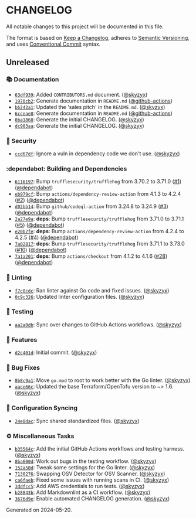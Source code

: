 # CHANGELOG

All notable changes to this project will be documented in this file.

The format is based on [Keep a Changelog](https://keepachangelog.com), adheres to [Semantic Versioning](https://semver.org), and uses [Conventional Commit](https://www.conventionalcommits.org) syntax.

## Unreleased

### :books: Documentation

* [`63df939`](https://github.com/northwood-labs/terraform-provider-corefunc/commit/63df93904c750bae7611fd336b42578123a431c5): Added `CONTRIBUTORS.md` document. ([@skyzyx](https://github.com/skyzyx))
* [`1970cb2`](https://github.com/northwood-labs/terraform-provider-corefunc/commit/1970cb2a5e703d33cad2fdfc0d14512378f360c4): Generate documentation in `README.md` ([@github-actions](https://github.com/github-actions))
* [`bb242a1`](https://github.com/northwood-labs/terraform-provider-corefunc/commit/bb242a185180f1c89953066dfde639334b300353): Updated the 'sales pitch' in the `README.md`. ([@skyzyx](https://github.com/skyzyx))
* [`6cceae8`](https://github.com/northwood-labs/terraform-provider-corefunc/commit/6cceae836a24668945bd38ad7f58c7851d8ae0ad): Generate documentation in `README.md` ([@github-actions](https://github.com/github-actions))
* [`0ba1868`](https://github.com/northwood-labs/terraform-provider-corefunc/commit/0ba18683a27fbbfcc632514bd348088a3e6f5cdd): Generate the initial CHANGELOG. ([@skyzyx](https://github.com/skyzyx))
* [`dc903aa`](https://github.com/northwood-labs/terraform-provider-corefunc/commit/dc903aa3cce17847009f21ed736982282714d6bd): Generate the initial CHANGELOG. ([@skyzyx](https://github.com/skyzyx))

### :closed_lock_with_key: Security

* [`ccd67df`](https://github.com/northwood-labs/terraform-provider-corefunc/commit/ccd67df6b74cecc3e212320402a49a44d6e5425d): Ignore a vuln in dependency code we don't use. ([@skyzyx](https://github.com/skyzyx))

### :dependabot: Building and Dependencies

* [`6116197`](https://github.com/northwood-labs/terraform-provider-corefunc/commit/61161974c0c42f4966e3082b40b3384073f05196): Bump `trufflesecurity/trufflehog` from 3.70.2 to 3.71.0 ([#1](https://github.com/northwood-labs/mod-aws-resource-tags/issues/1)) ([@dependabot](https://github.com/dependabot))
* [`eb979cf`](https://github.com/northwood-labs/terraform-provider-corefunc/commit/eb979cf09fc02f1f795008e0439dfd6a11b7739d): Bump `actions/dependency-review-action` from 4.1.3 to 4.2.4 ([#2](https://github.com/northwood-labs/mod-aws-resource-tags/issues/2)) ([@dependabot](https://github.com/dependabot))
* [`d02bb14`](https://github.com/northwood-labs/terraform-provider-corefunc/commit/d02bb143774a10c298ed60e81d782bc4b008ed05): Bump `github/codeql-action` from 3.24.8 to 3.24.9 ([#3](https://github.com/northwood-labs/mod-aws-resource-tags/issues/3)) ([@dependabot](https://github.com/dependabot))
* [`2a27e9a`](https://github.com/northwood-labs/terraform-provider-corefunc/commit/2a27e9ad19c252fda6edb54fee24d4814941120b): **deps**: Bump `trufflesecurity/trufflehog` from 3.71.0 to 3.71.1 ([#5](https://github.com/northwood-labs/mod-aws-resource-tags/issues/5)) ([@dependabot](https://github.com/dependabot))
* [`e20b7fe`](https://github.com/northwood-labs/terraform-provider-corefunc/commit/e20b7fe2bb3799ba40ef26f97b9537cf0d520181): **deps**: Bump `actions/dependency-review-action` from 4.2.4 to 4.2.5 ([#4](https://github.com/northwood-labs/mod-aws-resource-tags/issues/4)) ([@dependabot](https://github.com/dependabot))
* [`7a02817`](https://github.com/northwood-labs/terraform-provider-corefunc/commit/7a028176f75d11df0d8d6bf68c0053e4ddd76966): **deps**: Bump `trufflesecurity/trufflehog` from 3.71.1 to 3.73.0 ([#10](https://github.com/northwood-labs/mod-aws-resource-tags/issues/10)) ([@dependabot](https://github.com/dependabot))
* [`7a1a201`](https://github.com/northwood-labs/terraform-provider-corefunc/commit/7a1a2017d80500ef452d1ab2d4f12ef64325a8b4): **deps**: Bump `actions/checkout` from 4.1.2 to 4.1.6 ([#28](https://github.com/northwood-labs/mod-aws-resource-tags/issues/28)) ([@dependabot](https://github.com/dependabot))

### :soap: Linting

* [`f7c0cdc`](https://github.com/northwood-labs/terraform-provider-corefunc/commit/f7c0cdca410fcd6e43fd4f3b66115bb007c9701e): Ran linter against Go code and fixed issues. ([@skyzyx](https://github.com/skyzyx))
* [`0c9c326`](https://github.com/northwood-labs/terraform-provider-corefunc/commit/0c9c3261135bfb94c0a660c390bf74a3f2f26af3): Updated linter configuration files. ([@skyzyx](https://github.com/skyzyx))

### :test_tube: Testing

* [`aa2a0db`](https://github.com/northwood-labs/terraform-provider-corefunc/commit/aa2a0db5665d9044e950789e6459f09dc966cd34): Sync over changes to GitHub Actions workflows. ([@skyzyx](https://github.com/skyzyx))

### <!-- 0 -->:rocket: Features

* [`d2c401d`](https://github.com/northwood-labs/terraform-provider-corefunc/commit/d2c401d4676666fffc35974f490f09e0fb94f10f): Initial commit. ([@skyzyx](https://github.com/skyzyx))

### <!-- 1 -->:bug: Bug Fixes

* [`8b8c9a1`](https://github.com/northwood-labs/terraform-provider-corefunc/commit/8b8c9a127afcc6ff8ac8707ce7f75ea039affc70): Move `go.mod` to root to work better with the Go linter. ([@skyzyx](https://github.com/skyzyx))
* [`aace66c`](https://github.com/northwood-labs/terraform-provider-corefunc/commit/aace66c2aa5ae459ad4f0f35be05da5dea1c67b3): Updated the base Terraform/OpenTofu version to ~> 1.6. ([@skyzyx](https://github.com/skyzyx))

### <!-- ZXX -->:arrows_counterclockwise: Configuration Syncing

* [`24e8dac`](https://github.com/northwood-labs/terraform-provider-corefunc/commit/24e8dac8b2ca76b14d0e11a2645cb63a5f57cd03): Sync shared standardized files. ([@skyzyx](https://github.com/skyzyx))

### <!-- ZZZ -->:gear: Miscellaneous Tasks

* [`b35564c`](https://github.com/northwood-labs/terraform-provider-corefunc/commit/b35564c3ac1d2e1d9d02100e7bb6fde90bf34256): Add the initial GitHub Actions workflows and testing harness. ([@skyzyx](https://github.com/skyzyx))
* [`8ba600d`](https://github.com/northwood-labs/terraform-provider-corefunc/commit/8ba600d2099e1c1bc1a7dfd2f4baf3a211734783): Work out bugs in the testing workflow. ([@skyzyx](https://github.com/skyzyx))
* [`152a50d`](https://github.com/northwood-labs/terraform-provider-corefunc/commit/152a50d8b31478b3cc535f2005f7c28f79623ef7): Tweak some settings for the Go linter. ([@skyzyx](https://github.com/skyzyx))
* [`7130276`](https://github.com/northwood-labs/terraform-provider-corefunc/commit/7130276c26acd2658ab3edcc8c2fda5e1dbd9629): Swapping OSV Detector for OSV Scanner. ([@skyzyx](https://github.com/skyzyx))
* [`ca6faeb`](https://github.com/northwood-labs/terraform-provider-corefunc/commit/ca6faeb9de61d31c53b2f28d30ae09a49c2d78f2): Fixed some issues with running scans in CI. ([@skyzyx](https://github.com/skyzyx))
* [`3ddfcc5`](https://github.com/northwood-labs/terraform-provider-corefunc/commit/3ddfcc5e16f93e3dd92aa7df2f7b517f459b32cf): Add AWS credentials to run tests. ([@skyzyx](https://github.com/skyzyx))
* [`b28843b`](https://github.com/northwood-labs/terraform-provider-corefunc/commit/b28843b74e7559ae4e2635e364cbba9d1b08a386): Add Markdownlint as a CI workflow. ([@skyzyx](https://github.com/skyzyx))
* [`3676d9e`](https://github.com/northwood-labs/terraform-provider-corefunc/commit/3676d9e072510d70133f8192ca3ae3c32578be1a): Enable automated CHANGELOG generation. ([@skyzyx](https://github.com/skyzyx))

<p>Generated on 2024-05-20.</p>

